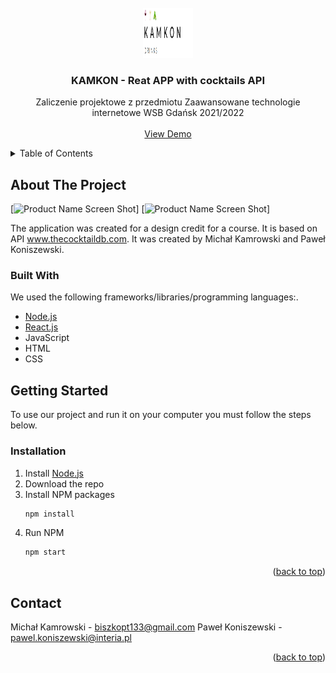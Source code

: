 <div id="top"></div>

<!-- PROJECT LOGO -->
<br />
<div align="center">
  <a href="">
    <img src="src/logo.png" alt="Logo" width="80" height="80">
  </a>

  <h3 align="center">KAMKON - Reat APP with cocktails API </h3>

  <p align="center">
    Zaliczenie projektowe z przedmiotu Zaawansowane technologie internetowe WSB Gdańsk 2021/2022
    <br />
    <br />
    <a href="https://github.com/othneildrew/Best-README-Template">View Demo</a>
  </p>
</div>

<!-- TABLE OF CONTENTS -->
<details>
  <summary>Table of Contents</summary>
  <ol>
    <li>
      <a href="#about-the-project">About The Project</a>
      <ul>
        <li><a href="#built-with">Built With</a></li>
      </ul>
    </li>
    <li>
      <a href="#getting-started">Getting Started</a>
      <ul>
        <li><a href="#installation">Installation</a></li>
      </ul>
    </li>
    <li><a href="#contact">Contact</a></li>
  </ol>
</details>

<!-- ABOUT THE PROJECT -->

## About The Project

[![Product Name Screen Shot][product-screenshot]]
[![Product Name Screen Shot][product-screenshot2]]

The application was created for a design credit for a course. It is based on API www.thecocktaildb.com.
It was created by Michał Kamrowski and Paweł Koniszewski.

### Built With

We used the following frameworks/libraries/programming languages:.

- [Node.js](https://nodejs.org/en/)
- [React.js](https://reactjs.org/)
- JavaScript
- HTML
- CSS

<!-- GETTING STARTED -->

## Getting Started

To use our project and run it on your computer you must follow the steps below.

### Installation

1. Install [Node.js](https://nodejs.org/en/)
2. Download the repo
3. Install NPM packages
   ```sh
   npm install
   ```
4. Run NPM
   ```sh
   npm start
   ```

<p align="right">(<a href="#top">back to top</a>)</p>

<!-- CONTACT -->

## Contact

Michał Kamrowski - biszkopt133@gmail.com
Paweł Koniszewski - pawel.koniszewski@interia.pl

<p align="right">(<a href="#top">back to top</a>)</p>

[product-screenshot]: images/app1.PNG
[product-screenshot2]: images/app2.PNG
